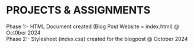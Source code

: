# PROJECTS & ASSIGNMENTS
  Phase 1:- HTML Document created (Blog Post Website = index.html) @ Oct0ber 2024  
  Phase 2:- Stylesheet (index.css) created for the blogpost @ October 2024  

